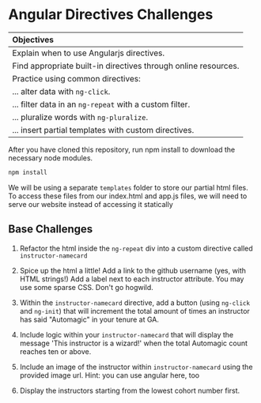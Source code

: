 # Angular Directives Challenges

| Objectives |
| :--- |
| Explain when to use Angularjs directives. |
| Find appropriate built-in directives through online resources. | 
| Practice using common directives: |
| ... alter data with `ng-click`. |
| ... filter data in an `ng-repeat` with a custom filter. |
| ... pluralize words with `ng-pluralize`. |
| ... insert partial templates with custom directives. 

After you have cloned this repository, run npm install to download the necessary node modules.

```javascript
npm install
```

We will be using a separate `templates` folder to store our partial html files.  To access these files from our index.html and app.js files, we will need to serve our website instead of accessing it statically 

## Base Challenges
1. Refactor the html inside the `ng-repeat` div into a custom directive called `instructor-namecard`

2. Spice up the html a little!  Add a link to the github username (yes, with HTML strings!)  Add a label next to each instructor attribute.  You may use some sparse CSS. Don't go hogwild.

3. Within the `instructor-namecard` directive, add a button (using `ng-click` and `ng-init`) that will increment the total amount of times an instructor has said "Automagic" in your tenure at GA.

4. Include logic within your `instructor-namecard` that will display the message 'This instructor is a wizard!' when the total Automagic count reaches ten or above.


5.  Include an image of the instructor within `instructor-namecard` using the provided image url. Hint: you can use angular here, too

6.  Display the instructors starting from the lowest cohort number first.

